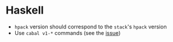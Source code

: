 # Haskell

- `hpack` version should correspond to the `stack`'s `hpack` version
- Use `cabal v1-*` commands (see the [issue](https://github.com/NixOS/nixpkgs/issues/130556#issuecomment-1114239002))
